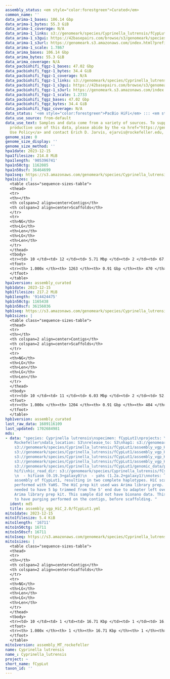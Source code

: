 ```yaml
---
assembly_status: <em style="color:forestgreen">Curated</em>
common_name: ''
data_arima-1_bases: 106.14 Gbp
data_arima-1_bytes: 55.3 GiB
data_arima-1_coverage: N/A
data_arima-1_links: s3://genomeark/species/Cyprinella_lutrensis/fCypLut1/genomic_data/arima/<br>
data_arima-1_s3gui: https://42basepairs.com/browse/s3/genomeark/species/Cyprinella_lutrensis/fCypLut1/genomic_data/arima/
data_arima-1_s3url: https://genomeark.s3.amazonaws.com/index.html?prefix=species/Cyprinella_lutrensis/fCypLut1/genomic_data/arima/
data_arima-1_scale: 1.7867
data_arima_bases: 106.14 Gbp
data_arima_bytes: 55.3 GiB
data_arima_coverage: N/A
data_pacbiohifi_fqgz-1_bases: 47.02 Gbp
data_pacbiohifi_fqgz-1_bytes: 34.4 GiB
data_pacbiohifi_fqgz-1_coverage: N/A
data_pacbiohifi_fqgz-1_links: s3://genomeark/species/Cyprinella_lutrensis/fCypLut1/genomic_data/pacbio_hifi/<br>
data_pacbiohifi_fqgz-1_s3gui: https://42basepairs.com/browse/s3/genomeark/species/Cyprinella_lutrensis/fCypLut1/genomic_data/pacbio_hifi/
data_pacbiohifi_fqgz-1_s3url: https://genomeark.s3.amazonaws.com/index.html?prefix=species/Cyprinella_lutrensis/fCypLut1/genomic_data/pacbio_hifi/
data_pacbiohifi_fqgz-1_scale: 1.2733
data_pacbiohifi_fqgz_bases: 47.02 Gbp
data_pacbiohifi_fqgz_bytes: 34.4 GiB
data_pacbiohifi_fqgz_coverage: N/A
data_status: '<em style="color:forestgreen">PacBio HiFi</em> ::: <em style="color:forestgreen">Arima</em>'
data_use_source: from-default
data_use_text: Samples and data come from a variety of sources. To support fair and
  productive use of this data, please abide by the <a href="https://genome10k.soe.ucsc.edu/data-use-policies/">Data
  Use Policy</a> and contact Erich D. Jarvis, ejarvis@rockefeller.edu, with any questions.
genome_size: 0
genome_size_display: ''
genome_size_method: ''
hpa1date: 2023-12-15
hpa1filesize: 214.8 MiB
hpa1length: '905396741'
hpa1n50ctg: 1162085
hpa1n50scf: 36464699
hpa1seq: https://s3.amazonaws.com/genomeark/species/Cyprinella_lutrensis/fCypLut1/assembly_curated/fCypLut1.HiC.hap1.decontam.20231215.fasta.gz
hpa1sizes: |
  <table class="sequence-sizes-table">
  <thead>
  <tr>
  <th></th>
  <th colspan=2 align=center>Contigs</th>
  <th colspan=2 align=center>Scaffolds</th>
  </tr>
  <tr>
  <th>NG</th>
  <th>LG</th>
  <th>Len</th>
  <th>LG</th>
  <th>Len</th>
  </tr>
  </thead>
  <tbody>
  <tr><td> 10 </td><td> 12 </td><td> 5.71 Mbp </td><td> 2 </td><td> 67.58 Mbp </td></tr><tr><td> 20 </td><td> 35 </td><td> 2.80 Mbp </td><td> 3 </td><td> 62.31 Mbp </td></tr><tr><td> 30 </td><td> 79 </td><td> 1.77 Mbp </td><td> 5 </td><td> 41.45 Mbp </td></tr><tr><td> 40 </td><td> 138 </td><td> 1.38 Mbp </td><td> 7 </td><td> 38.13 Mbp </td></tr><tr style="background-color:#cccccc;"><td> 50 </td><td> 210 </td><td style="background-color:#88ff88;"> 1.16 Mbp </td><td> 9 </td><td style="background-color:#88ff88;"> 36.46 Mbp </td></tr><tr><td> 60 </td><td> 295 </td><td> 0.99 Mbp </td><td> 12 </td><td> 33.76 Mbp </td></tr><tr><td> 70 </td><td> 394 </td><td> 0.85 Mbp </td><td> 15 </td><td> 32.07 Mbp </td></tr><tr><td> 80 </td><td> 511 </td><td> 0.70 Mbp </td><td> 17 </td><td> 30.37 Mbp </td></tr><tr><td> 90 </td><td> 659 </td><td> 0.53 Mbp </td><td> 21 </td><td> 24.81 Mbp </td></tr><tr><td> 100 </td><td> 1263 </td><td> 19.55 Kbp </td><td> 470 </td><td> 19.55 Kbp </td></tr></tbody>
  <tfoot>
  <tr><th> 1.000x </th><th> 1263 </th><th> 0.91 Gbp </th><th> 470 </th><th> 0.91 Gbp </th></tr>
  </tfoot>
  </table>
hpa1version: assembly_curated
hpb1date: 2023-12-15
hpb1filesize: 217.2 MiB
hpb1length: '914424475'
hpb1n50ctg: 1165438
hpb1n50scf: 36156036
hpb1seq: https://s3.amazonaws.com/genomeark/species/Cyprinella_lutrensis/fCypLut1/assembly_curated/fCypLut1.HiC.hap2.decontam.20231215.fasta.gz
hpb1sizes: |
  <table class="sequence-sizes-table">
  <thead>
  <tr>
  <th></th>
  <th colspan=2 align=center>Contigs</th>
  <th colspan=2 align=center>Scaffolds</th>
  </tr>
  <tr>
  <th>NG</th>
  <th>LG</th>
  <th>Len</th>
  <th>LG</th>
  <th>Len</th>
  </tr>
  </thead>
  <tbody>
  <tr><td> 10 </td><td> 11 </td><td> 6.03 Mbp </td><td> 2 </td><td> 52.14 Mbp </td></tr><tr><td> 20 </td><td> 32 </td><td> 3.06 Mbp </td><td> 3 </td><td> 49.29 Mbp </td></tr><tr><td> 30 </td><td> 76 </td><td> 1.75 Mbp </td><td> 5 </td><td> 42.38 Mbp </td></tr><tr><td> 40 </td><td> 136 </td><td> 1.40 Mbp </td><td> 8 </td><td> 37.51 Mbp </td></tr><tr style="background-color:#cccccc;"><td> 50 </td><td> 208 </td><td style="background-color:#88ff88;"> 1.17 Mbp </td><td> 10 </td><td style="background-color:#88ff88;"> 36.16 Mbp </td></tr><tr><td> 60 </td><td> 292 </td><td> 1.01 Mbp </td><td> 13 </td><td> 33.20 Mbp </td></tr><tr><td> 70 </td><td> 391 </td><td> 0.85 Mbp </td><td> 16 </td><td> 30.92 Mbp </td></tr><tr><td> 80 </td><td> 509 </td><td> 0.70 Mbp </td><td> 19 </td><td> 28.57 Mbp </td></tr><tr><td> 90 </td><td> 656 </td><td> 0.53 Mbp </td><td> 22 </td><td> 23.84 Mbp </td></tr><tr><td> 100 </td><td> 1204 </td><td> 15.60 Kbp </td><td> 404 </td><td> 15.60 Kbp </td></tr></tbody>
  <tfoot>
  <tr><th> 1.000x </th><th> 1204 </th><th> 0.91 Gbp </th><th> 404 </th><th> 0.91 Gbp </th></tr>
  </tfoot>
  </table>
hpb1version: assembly_curated
last_raw_data: 1689116109
last_updated: 1702684981
mds:
- data: "species: Cyprinella lutrensis\nspecimen: fCypLut1\nprojects: \n  - vgp\nassembled_by_group:
    Rockefeller\ndata_location: S3\nrelease_to: S3\nhap1: s3://genomeark/species/Cyprinella_lutrensis/fCypLut1/assembly_vgp_HiC_2.0/fCypLut1.HiC.hap1.20231215.fasta.gz\nhap2:
    s3://genomeark/species/Cyprinella_lutrensis/fCypLut1/assembly_vgp_HiC_2.0/fCypLut1.HiC.hap2.20231215.fasta.gz\npretext_hap1:
    s3://genomeark/species/Cyprinella_lutrensis/fCypLut1/assembly_vgp_HiC_2.0/evaluation/hap1/pretext/fCypLut1_hap1_s2.pretext\npretext_hap2:
    s3://genomeark/species/Cyprinella_lutrensis/fCypLut1/assembly_vgp_HiC_2.0/evaluation/hap2/pretext/fCypLut1_hap2_s2.pretext\nkmer_spectra_img:
    s3://genomeark/species/Cyprinella_lutrensis/fCypLut1/assembly_vgp_HiC_2.0/evaluation/merqury_postpurge/fCypLut1_png/\npacbio_read_dir:
    s3://genomeark/species/Cyprinella_lutrensis/fCypLut1/genomic_data/pacbio_hifi/\npacbio_read_type:
    hifi\nhic_read_dir: s3://genomeark/species/Cyprinella_lutrensis/fCypLut1/genomic_data/arima/\npipeline:
    \n  - hifiasm (0.19.3+galaxy0)\n  - yahs (1.2a.2+galaxy1)\nnotes: This was a Hifiasm-HiC
    assembly of fCypLut1, resulting in two complete haplotypes. HiC scaffolding was
    performed with YaHS. The HiC prep kit used was Arima library prep. The HiC reads
    needed to have 5 bp trimmed from the 5' end due to adapter left over from the
    Arima library prep kit. This sample did not have bionano data. This sample needed
    to have purging performed on the contigs, before scaffolding. "
  ident: md5
  title: assembly_vgp_HiC_2.0/fCypLut1.yml
mito1date: 2023-12-15
mito1filesize: 5.4 KiB
mito1length: '16711'
mito1n50ctg: 16711
mito1n50scf: 16711
mito1seq: https://s3.amazonaws.com/genomeark/species/Cyprinella_lutrensis/fCypLut1/assembly_MT_rockefeller/fCypLut1.MT.20231215.fasta.gz
mito1sizes: |
  <table class="sequence-sizes-table">
  <thead>
  <tr>
  <th></th>
  <th colspan=2 align=center>Contigs</th>
  <th colspan=2 align=center>Scaffolds</th>
  </tr>
  <tr>
  <th>NG</th>
  <th>LG</th>
  <th>Len</th>
  <th>LG</th>
  <th>Len</th>
  </tr>
  </thead>
  <tbody>
  <tr><td> 10 </td><td> 1 </td><td> 16.71 Kbp </td><td> 1 </td><td> 16.71 Kbp </td></tr><tr><td> 20 </td><td> 1 </td><td> 16.71 Kbp </td><td> 1 </td><td> 16.71 Kbp </td></tr><tr><td> 30 </td><td> 1 </td><td> 16.71 Kbp </td><td> 1 </td><td> 16.71 Kbp </td></tr><tr><td> 40 </td><td> 1 </td><td> 16.71 Kbp </td><td> 1 </td><td> 16.71 Kbp </td></tr><tr style="background-color:#cccccc;"><td> 50 </td><td> 1 </td><td style="background-color:#ff8888;"> 16.71 Kbp </td><td> 1 </td><td style="background-color:#ff8888;"> 16.71 Kbp </td></tr><tr><td> 60 </td><td> 1 </td><td> 16.71 Kbp </td><td> 1 </td><td> 16.71 Kbp </td></tr><tr><td> 70 </td><td> 1 </td><td> 16.71 Kbp </td><td> 1 </td><td> 16.71 Kbp </td></tr><tr><td> 80 </td><td> 1 </td><td> 16.71 Kbp </td><td> 1 </td><td> 16.71 Kbp </td></tr><tr><td> 90 </td><td> 1 </td><td> 16.71 Kbp </td><td> 1 </td><td> 16.71 Kbp </td></tr><tr><td> 100 </td><td> 1 </td><td> 16.71 Kbp </td><td> 1 </td><td> 16.71 Kbp </td></tr></tbody>
  <tfoot>
  <tr><th> 1.000x </th><th> 1 </th><th> 16.71 Kbp </th><th> 1 </th><th> 16.71 Kbp </th></tr>
  </tfoot>
  </table>
mito1version: assembly_MT_rockefeller
name: Cyprinella lutrensis
name_: Cyprinella_lutrensis
project: ~
short_name: fCypLut
taxon_id: ''
---
```

